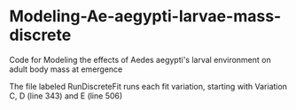# Modeling-Ae-aegypti-larvae-mass-discrete
Code for Modeling the effects of Aedes aegypti's larval environment on adult body mass at emergence

The file labeled RunDiscreteFit runs each fit variation, starting with Variation C, D (line 343) and E (line 506)
